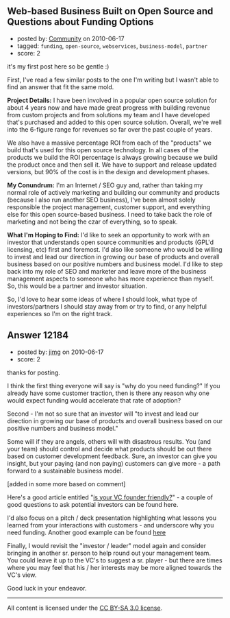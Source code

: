 ## Web-based Business Built on Open Source and Questions about Funding Options

- posted by: [Community](https://stackexchange.com/users/-1/-1-community) on 2010-06-17
- tagged: `funding`, `open-source`, `webservices`, `business-model`, `partner`
- score: 2

it's my first post here so be gentle :)

First, I've read a few similar posts to the one I'm writing but I wasn't able to find an answer that fit the same mold.

**Project Details:**
I have been involved in a popular open source solution for about 4 years now and have made great progress with building revenue from custom projects and from solutions my team and I have developed that's purchased and added to this open source solution. Overall, we're well into the 6-figure range for revenues so far over the past couple of years.

We also have a massive percentage ROI from each of the "products" we build that's used for this open source technology. In all cases of the products we build the ROI percentage is always growing because we build the product once and then sell it. We have to support and release updated versions, but 90% of the cost is in the design and development phases.

**My Conundrum:**
I'm an Internet / SEO guy and, rather than taking my normal role of actively marketing and building our community and products (because I also run another SEO business), I've been almost solely responsible the project management, customer support, and everything else for this open source-based business. I need to take back the role of marketing and not being the czar of everything, so to speak.

**What I'm Hoping to Find:**
I'd like to seek an opportunity to work with an investor that understands open source communities and products (GPL'd licensing, etc) first and foremost. I'd also like someone who would be willing to invest and lead our direction in growing our base of products and overall business based on our positive numbers and business model. I'd like to step back into my role of SEO and marketer and leave more of the business management aspects to someone who has more experience than myself. So, this would be a partner and investor situation.

So, I'd love to hear some ideas of where I should look, what type of investors/partners I should stay away from or try to find, or any helpful experiences so I'm on the right track.


## Answer 12184

- posted by: [jimg](https://stackexchange.com/users/-1/2380-jimg) on 2010-06-17
- score: 2

<p>thanks for posting.</p>

<p>I think the first thing everyone will say is "why do you need funding?"  If you already have some customer traction, then is there any reason why one would expect funding would accelerate that rate of adoption?</p>

<p>Second - I'm not so sure that an investor will "to invest and lead our direction in growing our base of products and overall business based on our positive numbers and business model."</p>

<p>Some will if they are angels, others will with disastrous results.  You (and your team) should control and decide what products should be out there based on customer development feedback.  Sure, an investor can give you insight, but your paying (and non paying) customers can give more - a path forward to a sustainable business model.</p>

<p>[added in some more based on comment]</p>

<p>Here's a good article entitled "<a href="http://steveblank.com/2010/06/15/is-your-vc-founder-friendly/" rel="nofollow">is your VC founder friendly?</a>" - a couple of good questions to ask potential investors can be found here.</p>

<p>I'd also focus on a pitch / deck presentation highlighting what lessons you learned from your interactions with customers - and underscore why you need funding. Another good example can be found <a href="http://steveblank.com/2009/11/12/%E2%80%9Clessons-learned%E2%80%9D-%E2%80%93-a-new-type-of-vc-pitch/" rel="nofollow">here</a></p>

<p>Finally, I would revisit the "investor / leader" model again and consider bringing in another sr. person to help round out your management team.  You could leave it up to the VC's to suggest a sr. player - but there are times where you may feel that his / her interests may be more aligned towards the VC's view.  </p>

<p>Good luck in your endeavor.  </p>




---

All content is licensed under the [CC BY-SA 3.0 license](https://creativecommons.org/licenses/by-sa/3.0/).
